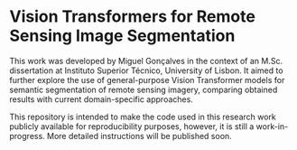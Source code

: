 # Vision Transformers for Remote Sensing Image Segmentation

This work was developed by Miguel Gonçalves in the context of an M.Sc. dissertation at Instituto Superior Técnico, University of Lisbon. It aimed to further explore the use of general-purpose Vision Transformer models for semantic segmentation of remote sensing imagery, comparing obtained results with current domain-specific approaches.

This repository is intended to make the code used in this research work publicly available for reproducibility purposes, however, it is still a work-in-progress. More detailed instructions will be published soon.
